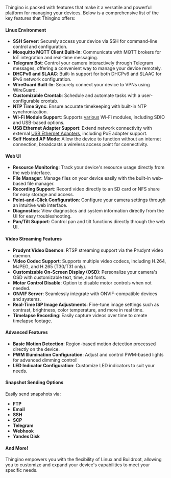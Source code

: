 Thingino is packed with features that make it a versatile and powerful platform for managing your devices. Below is a comprehensive list of the key features that Thingino offers:

#### Linux Environment
- **SSH Server**: Securely access your device via SSH for command-line control and configuration.
- **Mosquitto MQTT Client Built-In**: Communicate with MQTT brokers for IoT integration and real-time messaging.
- **Telegram Bot**: Control your camera interactively through Telegram messages, offering a convenient way to manage your device remotely.
- **DHCPv6 and SLAAC**: Built-In support for both DHCPv6 and SLAAC for IPv6 network configuration.
- **WireGuard Built-In**: Securely connect your device to VPNs using WireGuard.
- **Customizable Crontab**: Schedule and automate tasks with a user-configurable crontab.
- **NTP Time Sync**: Ensure accurate timekeeping with built-in NTP synchronization.
- **Wi-Fi Module Support**: Supports [various](https://github.com/themactep/thingino-firmware/wiki/Tech-Info-%E2%80%90-Supported-Hardware#wireless-modules) Wi-Fi modules, including SDIO and USB-based options.
- **USB Ethernet Adapter Support**: Extend network connectivity with external [USB Ethernet Adapters](https://github.com/themactep/thingino-firmware/wiki/USB-Ethernet-Networking), including PoE adapter support.
- **Self Hosted AP Mode**: Allow the device to function without an internet connection, broadcasts a wireless access point for connectivity.

#### Web UI
- **Resource Monitoring**: Track your device's resource usage directly from the web interface.
- **File Manager**: Manage files on your device easily with the built-in web-based file manager.
- **Recording Support**: Record video directly to an SD card or NFS share for easy storage and access.
- **Point-and-Click Configuration**: Configure your camera settings through an intuitive web interface.
- **Diagnostics**: View diagnostics and system information directly from the UI for easy troubleshooting.
- **Pan/Tilt Support**: Control pan and tilt functions directly through the web UI.

#### Video Streaming Features
- **Prudynt Video Daemon**: RTSP streaming support via the Prudynt video daemon.
- **Video Codec Support**: Supports multiple video codecs, including H.264, MJPEG, and H.265 (T30/T31 only).
- **Customizable On-Screen Display (OSD)**: Personalize your camera's OSD with customizable text, time, and fonts.
- **Motor Control Disable**: Option to disable motor controls when not needed.
- **ONVIF Server**: Seamlessly integrate with ONVIF-compatible devices and systems.
- **Real-Time ISP Image Adjustments**: Fine-tune image settings such as contrast, brightness, color temperature, and more in real time.
- **Timelapse Recording**: Easily capture videos over time to create timelapse footage.

#### Advanced Features
- **Basic Motion Detection**: Region-based motion detection processed directly on the device.
- **PWM Illumination Configuration**: Adjust and control PWM-based lights for advanced dimming control!
- **LED Indicator Configuration**: Customize LED indicators to suit your needs.

#### Snapshot Sending Options
Easily send snapshots via:
- **FTP**
- **Email**
- **SSH**
- **SCP**
- **Telegram**
- **Webhook**
- **Yandex Disk**

#### And More!
Thingino empowers you with the flexibility of Linux and Buildroot, allowing you to customize and expand your device's capabilities to meet your specific needs.